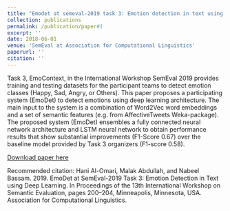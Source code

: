```yaml
---
title: "Emodet at semeval-2019 task 3: Emotion detection in text using deep learning"
collection: publications
permalink: /publication/paper#1
excerpt: ''
date: 2018-06-01
venue: 'SemEval at Association for Computational Linguistics'
paperurl: ''
citation: ''
---
```

Task 3, EmoContext, in the International Workshop SemEval 2019 provides training and testing datasets for the participant teams to detect emotion classes (Happy, Sad, Angry, or Others). This paper proposes a participating system (EmoDet) to detect emotions using deep learning architecture. The main input to the system is a combination of Word2Vec word embeddings and a set of semantic features (e.g. from AffectiveTweets Weka-package). The proposed system (EmoDet) ensembles a fully connected neural network architecture and LSTM neural network to obtain performance results that show substantial improvements (F1-Score 0.67) over the baseline model provided by Task 3 organizers (F1-score 0.58).

[Download paper here](https://aclanthology.org/S19-2032.pdf)

Recommended citation: Hani Al-Omari, Malak Abdullah, and Nabeel Bassam. 2019. EmoDet at SemEval-2019 Task 3: Emotion Detection in Text using Deep Learning. In Proceedings of the 13th International Workshop on Semantic Evaluation, pages 200–204, Minneapolis, Minnesota, USA. Association for Computational Linguistics.